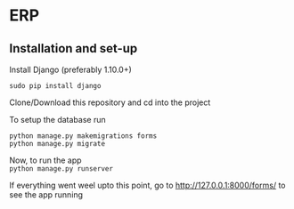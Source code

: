 # ERP

## Installation and set-up  
  
Install Django (preferably 1.10.0+)  
  
`sudo pip install django`
  
    
Clone/Download this repository and cd into the project  
  
To setup the database run
```
python manage.py makemigrations forms
python manage.py migrate
```

Now, to run the app  
`python manage.py runserver`  
  
If everything went weel upto this point, go to http://127.0.0.1:8000/forms/  to see the app running


